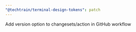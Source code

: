 ```yaml
---
"@techtrain/terminal-design-tokens": patch
---
```


Add version option to changesets/action in GitHub workflow